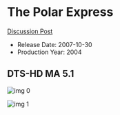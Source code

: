 # The Polar Express

[Discussion Post](https://www.avsforum.com/threads/bass-eq-for-filtered-movies.2995212/post-57459056)

* Release Date: 2007-10-30
* Production Year: 2004

## DTS-HD MA 5.1

![img 0](https://i.imgur.com/wk8lozv.jpg)

![img 1](https://i.imgur.com/URuPv4r.jpg)

